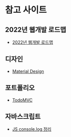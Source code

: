# 참고 사이트

## 2022년 웹개발 로드맵

- [2022년 웹개발 로드맵](https://www.youtube.com/watch?v=TTLHd3IyErM)

## 디자인

- [Material Design](https://material.io/design)

## 포트폴리오

- [TodoMVC](https://todomvc.com/)

## 자바스크립트

- [JS console.log 정리](https://www.youtube.com/watch?v=KxsVV5jbJe4)


